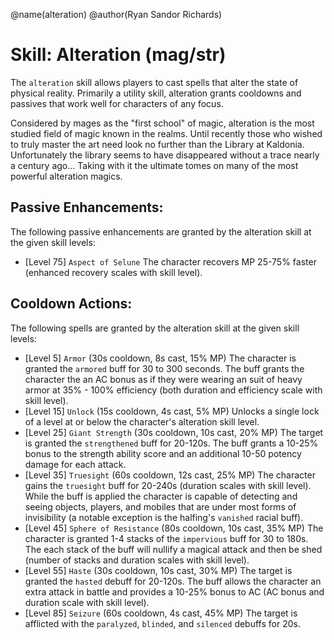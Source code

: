 @name(alteration)
@author(Ryan Sandor Richards)

# Skill: Alteration (mag/str)
The `alteration` skill allows players to cast spells that alter the state of
physical reality. Primarily a utility skill, alteration grants cooldowns and
passives that work well for characters of any focus.

Considered by mages as the "first school" of magic, alteration is the most
studied field of magic known in the realms. Until recently those who wished
to truly master the art need look no further than the Library at Kaldonia.
Unfortunately the library seems to have disappeared without a trace nearly
a century ago... Taking with it the ultimate tomes on many of the most
powerful alteration magics.

## Passive Enhancements:
The following passive enhancements are granted by the alteration skill at the
given skill levels:

* [Level 75] `Aspect of Selune`
  The character recovers MP 25-75% faster (enhanced recovery scales with skill
  level).

## Cooldown Actions:
The following spells are granted by the alteration skill at the given skill
levels:

* [Level 5] `Armor` (30s cooldown, 8s cast, 15% MP)
  The character is granted the `armored` buff for 30 to 300 seconds. The buff
  grants the character the an AC bonus as if they were wearing an suit of
  heavy armor at 35% - 100% efficiency (both duration and efficiency scale
  with skill level).
* [Level 15] `Unlock` (15s cooldown, 4s cast, 5% MP)
  Unlocks a single lock of a level at or below the character's alteration skill
  level.
* [Level 25] `Giant Strength` (30s cooldown, 10s cast, 20% MP)
  The target is granted the `strengthened` buff for 20-120s. The buff grants a
  10-25% bonus to the strength ability score and an additional 10-50 potency
  damage for each attack.
* [Level 35] `Truesight` (60s cooldown, 12s cast, 25% MP)
  The character gains the `truesight` buff for 20-240s (duration scales with
  skill level). While the buff is applied the character is capable of detecting
  and seeing objects, players, and mobiles that are under most forms of
  invisibility (a notable exception is the halfing's `vanished` racial buff).
* [Level 45] `Sphere of Resistance` (80s cooldown, 10s cast, 35% MP)
  The character is granted 1-4 stacks of the `impervious` buff for 30 to 180s.
  The each stack of the buff will nullify a magical attack and then be shed
  (number of stacks and duration scales with skill level).
* [Level 55] `Haste` (30s cooldown, 10s cast, 30% MP)
  The target is granted the `hasted` debuff for 20-120s. The buff allows the
  character an extra attack in battle and provides a 10-25% bonus to AC
  (AC bonus and duration scale with skill level).
* [Level 85] `Seizure` (60s cooldown, 4s cast, 45% MP)
  The target is afflicted with the `paralyzed`, `blinded`, and `silenced`
  debuffs for 20s.
